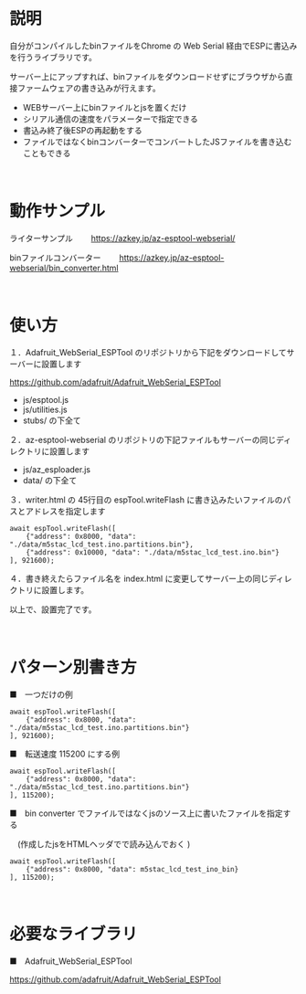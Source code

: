 # 説明
自分がコンパイルしたbinファイルをChrome の Web Serial 経由でESPに書込みを行うライブラリです。

サーバー上にアップすれば、binファイルをダウンロードせずにブラウザから直接ファームウェアの書き込みが行えます。

- WEBサーバー上にbinファイルとjsを置くだけ
- シリアル通信の速度をパラメーターで指定できる
- 書込み終了後ESPの再起動をする
- ファイルではなくbinコンバーターでコンバートしたJSファイルを書き込むこともできる

<br>

# 動作サンプル

ライターサンプル
　　https://azkey.jp/az-esptool-webserial/

binファイルコンバーター
　　https://azkey.jp/az-esptool-webserial/bin_converter.html

<br>

# 使い方

１．Adafruit_WebSerial_ESPTool のリポジトリから下記をダウンロードしてサーバーに設置します

https://github.com/adafruit/Adafruit_WebSerial_ESPTool

- js/esptool.js
- js/utilities.js
- stubs/ の下全て

２．az-esptool-webserial のリポジトリの下記ファイルもサーバーの同じディレクトリに設置します

- js/az_esploader.js
- data/ の下全て


３．writer.html の 45行目の espTool.writeFlash に書き込みたいファイルのパスとアドレスを指定します

```
await espTool.writeFlash([
	{"address": 0x8000, "data": "./data/m5stac_lcd_test.ino.partitions.bin"},
	{"address": 0x10000, "data": "./data/m5stac_lcd_test.ino.bin"}
], 921600);
```

４．書き終えたらファイル名を index.html に変更してサーバー上の同じディレクトリに設置します。

以上で、設置完了です。

<br>

# パターン別書き方

■　一つだけの例
```
await espTool.writeFlash([
	{"address": 0x8000, "data": "./data/m5stac_lcd_test.ino.partitions.bin"}
], 921600);
```

■　転送速度 115200 にする例
```
await espTool.writeFlash([
	{"address": 0x8000, "data": "./data/m5stac_lcd_test.ino.partitions.bin"}
], 115200);
```

■　bin converter でファイルではなくjsのソース上に書いたファイルを指定する

　(作成したjsをHTMLヘッダで<script src=""></script>で読み込んでおく )
```
await espTool.writeFlash([
	{"address": 0x8000, "data": m5stac_lcd_test_ino_bin}
], 115200);
```

<br>

# 必要なライブラリ

■　Adafruit_WebSerial_ESPTool

https://github.com/adafruit/Adafruit_WebSerial_ESPTool
